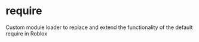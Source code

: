 # require
 Custom module loader to replace and extend the functionality of the default require in Roblox
